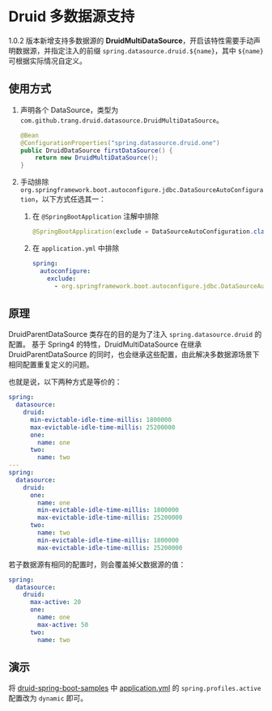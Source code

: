# Druid 多数据源支持

1.0.2 版本新增支持多数据源的 **DruidMultiDataSource**，开启该特性需要手动声明数据源，并指定注入的前缀 `spring.datasource.druid.${name}`，其中 `${name}` 可根据实际情况自定义。


## 使用方式

1. 声明各个 DataSource，类型为 `com.github.trang.druid.datasource.DruidMultiDataSource`。
    ```java
    @Bean
    @ConfigurationProperties("spring.datasource.druid.one")
    public DruidDataSource firstDataSource() {
        return new DruidMultiDataSource();
    }
    ```

2. 手动排除 `org.springframework.boot.autoconfigure.jdbc.DataSourceAutoConfiguration`，以下方式任选其一：
    1. 在 `@SpringBootApplication` 注解中排除
        ```java
        @SpringBootApplication(exclude = DataSourceAutoConfiguration.class)
        ```
    2. 在 `application.yml` 中排除
        ```yaml
        spring:
          autoconfigure:
            exclude:
              - org.springframework.boot.autoconfigure.jdbc.DataSourceAutoConfiguration
        ```

## 原理

DruidParentDataSource 类存在的目的是为了注入 `spring.datasource.druid` 的配置。
基于 Spring4 的特性，DruidMultiDataSource 在继承 DruidParentDataSource 的同时，也会继承这些配置，由此解决多数据源场景下相同配置重复定义的问题。

也就是说，以下两种方式是等价的：
```yaml
spring:
  datasource:
    druid:
      min-evictable-idle-time-millis: 1800000
      max-evictable-idle-time-millis: 25200000
      one:
        name: one
      two:
        name: two
---
spring:
  datasource:
    druid:
      one:
        name: one
        min-evictable-idle-time-millis: 1800000
        max-evictable-idle-time-millis: 25200000
      two:
        name: two
        min-evictable-idle-time-millis: 1800000
        max-evictable-idle-time-millis: 25200000
```

若子数据源有相同的配置时，则会覆盖掉父数据源的值：
```yaml
spring:
  datasource:
    druid:
      max-active: 20
      one:
        name: one
        max-active: 50
      two:
        name: two
```

## 演示
将 [druid-spring-boot-samples](https://github.com/drtrang/druid-spring-boot/tree/master/druid-spring-boot-samples) 中 [application.yml](https://github.com/drtrang/druid-spring-boot/blob/master/druid-spring-boot-samples/src/main/resources/application.yml) 的 `spring.profiles.active` 配置改为 `dynamic` 即可。